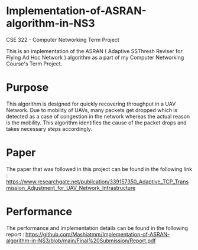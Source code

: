 # Implementation-of-ASRAN-algorithm-in-NS3
CSE 322 - Computer Networking Term Project

This is an implementation of the ASRAN ( Adaptive SSThresh Reviser for Flying Ad Hoc Network ) algorithm as a part of my Computer Networking Course's Term Project.

# Purpose
This algorithm is designed for quickly recovering throughput in a UAV Network. Due to mobility of UAVs, many packets get dropped which is detected as a case of congestion in the network whereas the actual reason is the mobility.
This algorithm identifies the cause of the packet drops and takes necessary steps accordingly.

# Paper
The paper that was followed in this project can be found in the following link :
https://www.researchgate.net/publication/339157350_Adaptive_TCP_Transmission_Adjustment_for_UAV_Network_Infrastructure

# Performance
The performance and implementation details can be found in the following report :
https://github.com/Mashiatmm/Implementation-of-ASRAN-algorithm-in-NS3/blob/main/Final%20Submission/Report.pdf

